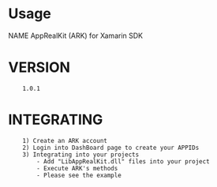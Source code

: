 Usage
=====
NAME
        AppRealKit (ARK) for Xamarin SDK

VERSION
========
        1.0.1

INTEGRATING
========
		1) Create an ARK account
		2) Login into DashBoard page to create your APPIDs
		3) Integrating into your projects
        	- Add "LibAppRealKit.dll" files into your project     
        	- Execute ARK's methods
        	- Please see the example